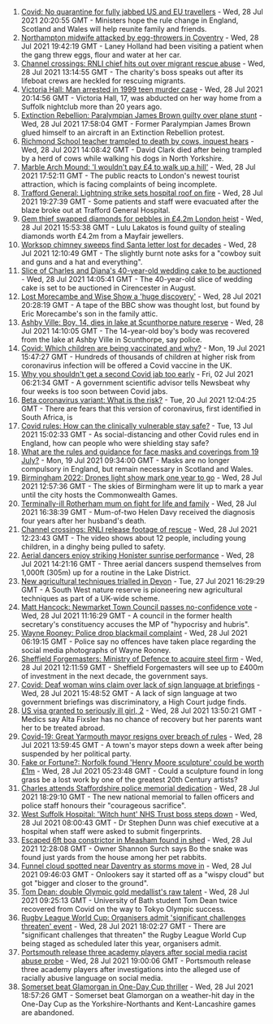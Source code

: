 1. [Covid: No quarantine for fully jabbed US and EU travellers](https://www.bbc.co.uk/news/uk-57999362) - Wed, 28 Jul 2021 20:20:55 GMT - Ministers hope the rule change in England, Scotland and Wales will help reunite family and friends.
2. [Northampton midwife attacked by egg-throwers in Coventry](https://www.bbc.co.uk/news/uk-england-northamptonshire-58003441) - Wed, 28 Jul 2021 19:42:19 GMT - Laney Holland had been visiting a patient when the gang threw eggs, flour and water at her car.
3. [Channel crossings: RNLI chief hits out over migrant rescue abuse](https://www.bbc.co.uk/news/uk-england-kent-57999224) - Wed, 28 Jul 2021 13:14:55 GMT - The charity's boss speaks out after its lifeboat crews are heckled for rescuing migrants.
4. [Victoria Hall: Man arrested in 1999 teen murder case](https://www.bbc.co.uk/news/uk-england-suffolk-58002514) - Wed, 28 Jul 2021 20:14:56 GMT - Victoria Hall, 17, was abducted on her way home from a Suffolk nightclub more than 20 years ago.
5. [Extinction Rebellion: Paralympian James Brown guilty over plane stunt](https://www.bbc.co.uk/news/uk-england-london-58001773) - Wed, 28 Jul 2021 17:58:04 GMT - Former Paralympian James Brown glued himself to an aircraft in an Extinction Rebellion protest.
6. [Richmond School teacher trampled to death by cows, inquest hears](https://www.bbc.co.uk/news/uk-england-york-north-yorkshire-57999964) - Wed, 28 Jul 2021 14:08:42 GMT - David Clark died after being trampled by a herd of cows while walking his dogs in North Yorkshire.
7. [Marble Arch Mound: 'I wouldn't pay £4 to walk up a hill'](https://www.bbc.co.uk/news/uk-england-london-58001770) - Wed, 28 Jul 2021 17:52:11 GMT - The public reacts to London's newest tourist attraction, which is facing complaints of being incomplete.
8. [Trafford General: Lightning strike sets hospital roof on fire](https://www.bbc.co.uk/news/uk-england-manchester-58002628) - Wed, 28 Jul 2021 19:27:39 GMT - Some patients and staff were evacuated after the blaze broke out at Trafford General Hospital.
9. [Gem thief swapped diamonds for pebbles in £4.2m London heist](https://www.bbc.co.uk/news/uk-england-london-58000507) - Wed, 28 Jul 2021 15:53:38 GMT - Lulu Lakatos is found guilty of stealing diamonds worth £4.2m from a Mayfair jewellers.
10. [Worksop chimney sweeps find Santa letter lost for decades](https://www.bbc.co.uk/news/uk-england-nottinghamshire-57997837) - Wed, 28 Jul 2021 12:10:49 GMT - The slightly burnt note asks for a "cowboy suit and guns and a hat and everything".
11. [Slice of Charles and Diana's 40-year-old wedding cake to be auctioned](https://www.bbc.co.uk/news/uk-england-gloucestershire-57998885) - Wed, 28 Jul 2021 14:05:41 GMT - The 40-year-old slice of wedding cake is set to be auctioned in Cirencester in August.
12. [Lost Morecambe and Wise Show a 'huge discovery'](https://www.bbc.co.uk/news/uk-england-beds-bucks-herts-57989461) - Wed, 28 Jul 2021 20:28:19 GMT - A tape of the BBC show was thought lost, but found by Eric Morecambe's son in the family attic.
13. [Ashby Ville: Boy, 14, dies in lake at Scunthorpe nature reserve](https://www.bbc.co.uk/news/uk-england-humber-57992157) - Wed, 28 Jul 2021 14:10:05 GMT - The 14-year-old boy's body was recovered from the lake at Ashby Ville in Scunthorpe, say police.
14. [Covid: Which children are being vaccinated and why?](https://www.bbc.co.uk/news/health-57888429) - Mon, 19 Jul 2021 15:47:27 GMT - Hundreds of thousands of children at higher risk from coronavirus infection will be offered a Covid vaccine in the UK.
15. [Why you shouldn't get a second Covid jab too early](https://www.bbc.co.uk/news/newsbeat-57682233) - Fri, 02 Jul 2021 06:21:34 GMT - A government scientific advisor tells Newsbeat why four weeks is too soon between Covid jabs.
16. [Beta coronavirus variant: What is the risk?](https://www.bbc.co.uk/news/health-55534727) - Tue, 20 Jul 2021 12:04:25 GMT - There are fears that this version of coronavirus, first identified in South Africa, is
17. [Covid rules: How can the clinically vulnerable stay safe?](https://www.bbc.co.uk/news/health-51997151) - Tue, 13 Jul 2021 15:02:33 GMT - As social-distancing and other Covid rules end in England, how can people who were shielding stay safe?
18. [What are the rules and guidance for face masks and coverings from 19 July?](https://www.bbc.co.uk/news/health-51205344) - Mon, 19 Jul 2021 09:34:00 GMT - Masks are no longer compulsory in England, but remain necessary in Scotland and Wales.
19. [Birmingham 2022: Drones light show mark one year to go](https://www.bbc.co.uk/news/uk-england-stoke-staffordshire-57999884) - Wed, 28 Jul 2021 12:57:36 GMT - The skies of Birmingham were lit up to mark a year until the city hosts the Commonwealth Games.
20. [Terminally-ill Rotherham mum on fight for life and family](https://www.bbc.co.uk/news/uk-england-south-yorkshire-58004513) - Wed, 28 Jul 2021 16:38:39 GMT - Mum-of-two Helen Davy received the diagnosis four years after her husband's death.
21. [Channel crossings: RNLI release footage of rescue](https://www.bbc.co.uk/news/uk-england-kent-57999386) - Wed, 28 Jul 2021 12:23:43 GMT - The video shows about 12 people, including young children, in a dinghy being pulled to safety.
22. [Aerial dancers enjoy striking Honister sunrise performance](https://www.bbc.co.uk/news/uk-england-cumbria-58002734) - Wed, 28 Jul 2021 14:21:16 GMT - Three aerial dancers suspend themselves from 1,000ft (305m) up for a routine in the Lake District.
23. [New agricultural techniques trialled in Devon](https://www.bbc.co.uk/news/uk-england-devon-57990881) - Tue, 27 Jul 2021 16:29:29 GMT - A South West nature reserve is pioneering new agricultural techniques as part of a UK-wide scheme.
24. [Matt Hancock: Newmarket Town Council passes no-confidence vote](https://www.bbc.co.uk/news/uk-england-suffolk-57989509) - Wed, 28 Jul 2021 11:16:29 GMT - A council in the former health secretary's constituency accuses the MP of "hypocrisy and hubris".
25. [Wayne Rooney: Police drop blackmail complaint](https://www.bbc.co.uk/news/uk-england-manchester-57989881) - Wed, 28 Jul 2021 06:19:15 GMT - Police say no offences have taken place regarding the social media photographs of Wayne Rooney.
26. [Sheffield Forgemasters: Ministry of Defence to acquire steel firm](https://www.bbc.co.uk/news/uk-england-south-yorkshire-57997858) - Wed, 28 Jul 2021 12:11:59 GMT - Sheffield Forgemasters will see up to £400m of investment in the next decade, the government says.
27. [Covid: Deaf woman wins claim over lack of sign language at briefings](https://www.bbc.co.uk/news/uk-england-leeds-57998047) - Wed, 28 Jul 2021 15:48:52 GMT - A lack of sign language at two government briefings was discriminatory, a High Court judge finds.
28. [US visa granted to seriously ill girl, 2](https://www.bbc.co.uk/news/uk-england-manchester-57990742) - Wed, 28 Jul 2021 13:50:21 GMT - Medics say Alta Fixsler has no chance of recovery but her parents want her to be treated abroad.
29. [Covid-19: Great Yarmouth mayor resigns over breach of rules](https://www.bbc.co.uk/news/uk-england-norfolk-57991590) - Wed, 28 Jul 2021 13:59:45 GMT - A town's mayor steps down a week after being suspended by her political party.
30. [Fake or Fortune?: Norfolk found 'Henry Moore sculpture' could be worth £1m](https://www.bbc.co.uk/news/uk-england-norfolk-57986891) - Wed, 28 Jul 2021 05:23:48 GMT - Could a sculpture found in long grass be a lost work by one of the greatest 20th Century artists?
31. [Charles attends Staffordshire police memorial dedication](https://www.bbc.co.uk/news/uk-england-stoke-staffordshire-57983080) - Wed, 28 Jul 2021 18:29:10 GMT - The new national memorial to fallen officers and police staff honours their "courageous sacrifice".
32. [West Suffolk Hospital: 'Witch hunt' NHS Trust boss steps down](https://www.bbc.co.uk/news/uk-england-suffolk-57976409) - Wed, 28 Jul 2021 08:00:43 GMT - Dr Stephen Dunn was chief executive at a hospital when staff were asked to submit fingerprints.
33. [Escaped 6ft boa constrictor in Measham found in shed](https://www.bbc.co.uk/news/uk-england-leicestershire-57998239) - Wed, 28 Jul 2021 12:28:08 GMT - Owner Shannon Surch says Bo the snake was found just yards from the house among her pet rabbits.
34. [Funnel cloud spotted near Daventry as storms move in](https://www.bbc.co.uk/news/uk-england-northamptonshire-57995935) - Wed, 28 Jul 2021 09:46:03 GMT - Onlookers say it started off as a "wispy cloud" but got "bigger and closer to the ground".
35. [Tom Dean: double Olympic gold medallist's raw talent](https://www.bbc.co.uk/news/uk-england-somerset-57991792) - Wed, 28 Jul 2021 09:25:13 GMT - University of Bath student Tom Dean twice recovered from Covid on the way to Tokyo Olympic success.
36. [Rugby League World Cup: Organisers admit 'significant challenges threaten' event](https://www.bbc.co.uk/sport/rugby-league/58005329) - Wed, 28 Jul 2021 18:02:27 GMT - There are "significant challenges that threaten" the Rugby League World Cup being staged as scheduled later this year, organisers admit.
37. [Portsmouth release three academy players after social media racist abuse probe](https://www.bbc.co.uk/sport/football/58005955) - Wed, 28 Jul 2021 19:00:06 GMT - Portsmouth release three academy players after investigations into the alleged use of racially abusive language on social media.
38. [Somerset beat Glamorgan in One-Day Cup thriller](https://www.bbc.co.uk/sport/cricket/57999421) - Wed, 28 Jul 2021 18:57:26 GMT - Somerset beat Glamorgan on a weather-hit day in the One-Day Cup as the Yorkshire-Northants and Kent-Lancashire games are abandoned.
